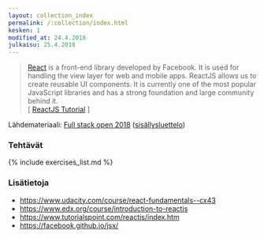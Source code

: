 ```yaml
---
layout: collection_index
permalink: /:collection/index.html
kesken: 1
modified_at: 24.4.2018
julkaisu: 25.4.2018
---
```


> [React](https://reactjs.org) is a front-end library developed by Facebook. It is used for handling the view layer for web and mobile apps. ReactJS allows us to create reusable UI components. It is currently one of the most popular JavaScript libraries and has a strong foundation and large community behind it.  
[ [ReactJS Tutorial](https://www.tutorialspoint.com/reactjs/index.htm) ]

Lähdemateriaali: [Full stack open 2018](https://fullstackopen.github.io/)
([sisällysluettelo]({{site.baseurl}}/fullstack))


### Tehtävät

{% include exercises_list.md %}


### Lisätietoja

* <https://www.udacity.com/course/react-fundamentals--cx43>
* <https://www.edx.org/course/introduction-to-reactjs>
* <https://www.tutorialspoint.com/reactjs/index.htm>
* <https://facebook.github.io/jsx/>
